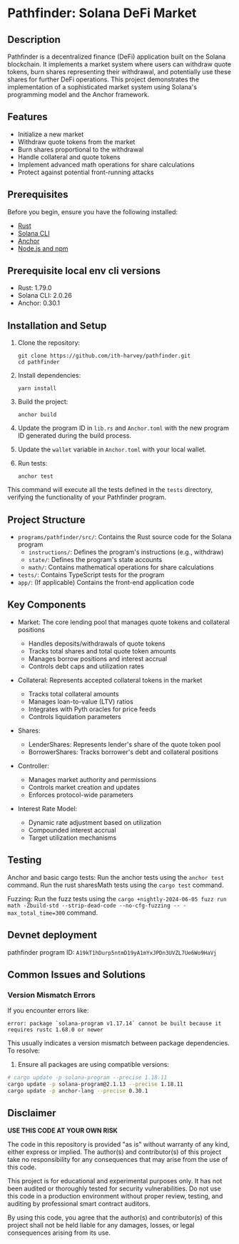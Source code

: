 # Pathfinder: Solana DeFi Market

## Description

Pathfinder is a decentralized finance (DeFi) application built on the Solana blockchain. It implements a market system where users can withdraw quote tokens, burn shares representing their withdrawal, and potentially use these shares for further DeFi operations. This project demonstrates the implementation of a sophisticated market system using Solana's programming model and the Anchor framework.

## Features

- Initialize a new market
- Withdraw quote tokens from the market
- Burn shares proportional to the withdrawal
- Handle collateral and quote tokens
- Implement advanced math operations for share calculations
- Protect against potential front-running attacks

## Prerequisites

Before you begin, ensure you have the following installed:

- [Rust](https://www.rust-lang.org/tools/install)
- [Solana CLI](https://docs.solana.com/cli/install-solana-cli-tools)
- [Anchor](https://project-serum.github.io/anchor/getting-started/installation.html)
- [Node.js and npm](https://nodejs.org/en/download/)

## Prerequisite local env cli versions
- Rust: 1.79.0
- Solana CLI: 2.0.26
- Anchor: 0.30.1

## Installation and Setup

1. Clone the repository:
   ```
   git clone https://github.com/ith-harvey/pathfinder.git
   cd pathfinder
   ```

2. Install dependencies:
   ```
   yarn install
   ```

3. Build the project:
   ```
   anchor build
   ```

4. Update the program ID in `lib.rs` and `Anchor.toml` with the new program ID generated during the build process.

5. Update the `wallet` variable in `Anchor.toml` with your local wallet.

6. Run tests:
   ```
   anchor test
   ```

This command will execute all the tests defined in the `tests` directory, verifying the functionality of your Pathfinder program.

## Project Structure

- `programs/pathfinder/src/`: Contains the Rust source code for the Solana program
  - `instructions/`: Defines the program's instructions (e.g., withdraw)
  - `state/`: Defines the program's state accounts
  - `math/`: Contains mathematical operations for share calculations
- `tests/`: Contains TypeScript tests for the program
- `app/`: (If applicable) Contains the front-end application code

## Key Components

- Market: The core lending pool that manages quote tokens and collateral positions
  - Handles deposits/withdrawals of quote tokens
  - Tracks total shares and total quote token amounts
  - Manages borrow positions and interest accrual
  - Controls debt caps and utilization rates

- Collateral: Represents accepted collateral tokens in the market
  - Tracks total collateral amounts
  - Manages loan-to-value (LTV) ratios
  - Integrates with Pyth oracles for price feeds
  - Controls liquidation parameters

- Shares: 
  - LenderShares: Represents lender's share of the quote token pool
  - BorrowerShares: Tracks borrower's debt and collateral positions

- Controller:
  - Manages market authority and permissions
  - Controls market creation and updates
  - Enforces protocol-wide parameters

- Interest Rate Model:
  - Dynamic rate adjustment based on utilization
  - Compounded interest accrual
  - Target utilization mechanisms

## Testing

Anchor and basic cargo tests:
Run the anchor tests using the `anchor test` command.
Run the rust sharesMath tests using the `cargo test` command.

Fuzzing:
Run the fuzz tests using the `cargo +nightly-2024-06-05 fuzz run math -Zbuild-std --strip-dead-code --no-cfg-fuzzing -- -max_total_time=300` command.

## Devnet deployment

pathfinder program ID: `A19kT1hDurp5ntmD19yA1mYxJPDn3UVZL7Ue6Wo9HaVj`

## Common Issues and Solutions

### Version Mismatch Errors
If you encounter errors like:
```
error: package `solana-program v1.17.14` cannot be built because it requires rustc 1.68.0 or newer
```

This usually indicates a version mismatch between package dependencies. To resolve:

1. Ensure all packages are using compatible versions:
```bash
# cargo update -p solana-program --precise 1.18.11
cargo update -p solana-program@2.1.13 --precise 1.18.11
cargo update -p anchor-lang --precise 0.30.1
```


## Disclaimer

**USE THIS CODE AT YOUR OWN RISK**

The code in this repository is provided "as is" without warranty of any kind, either express or implied. The author(s) and contributor(s) of this project take no responsibility for any consequences that may arise from the use of this code.

This project is for educational and experimental purposes only. It has not been audited or thoroughly tested for security vulnerabilities. Do not use this code in a production environment without proper review, testing, and auditing by professional smart contract auditors.

By using this code, you agree that the author(s) and contributor(s) of this project shall not be held liable for any damages, losses, or legal consequences arising from its use.